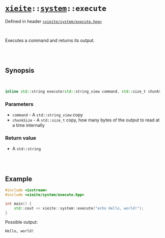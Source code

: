 # [`xieite`](../../README.md)`::`[`system`](../../docs/system.md)`::execute`
Defined in header [`<xieite/system/execute.hpp>`](../../include/xieite/system/execute.hpp)

<br/>

Executes a command and returns its output.

<br/><br/>

## Synopsis

<br/>

```cpp
inline std::string execute(std::string_view command, std::size_t chunkSize = 1024) noexcept;
```
### Parameters
- `command` - A `std::string_view` copy
- `chunkSize` - A `std::size_t` copy, how many bytes of the output to read at a time internally
### Return value
- A `std::string`

<br/><br/>

## Example
```cpp
#include <iostream>
#include <xieite/system/execute.hpp>

int main() {
	std::cout << xieite::system::execute("echo Hello, world!");
}
```
Possible output:
```
Hello, world!
```
